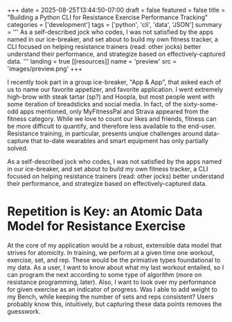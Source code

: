 +++
date = 2025-08-25T13:44:50-07:00
draft = false
featured = false
title = "Building a Python CLI for Resistance Exercise Performance Tracking"
categories = ['development']
tags = ['python', 'cli', 'data', 'JSON']
summary = '''
As a self-described jock who codes, I was not satisfied by the apps named in our ice-breaker, and set about to build my own fitness tracker, a CLI focused on helping resistance trainers (read: other jocks) better understand their performance, and strategize based on effectively-captured data.
'''
landing = true
[[resources]]
name = 'preview'
src = 'images/preview.png'
+++

I recently took part in a group ice-breaker, "App & App", that asked each of us to name our favorite appetizer, and favorite application. I went extremely high-brow with steak tartar (sp?) and Hoopla, but most people went with some iteration of breadsticks and social media. In fact, of the sixty-some-odd apps mentioned, only MyFitnessPal and Strava appeared from the fitness category. While we love to count our likes and friends, fitness can be more difficult to quantify, and therefore less available to the end-user. Resistance training, in particular, presents unqiue challenges around data-capture that to-date wearables and smart equipment has only partially solved.

As a self-described jock who codes, I was not satisfied by the apps named in our ice-breaker, and set about to build my own fitness tracker, a CLI focused on helping resistance trainers (read: other jocks) better understand their performance, and strategize based on effectively-captured data.

# Repetition is Key: an Atomic Data Model for Resistance Exercise

At the core of my application would be a robust, extensible data model that strives for atomicity. In training, we perform at a given time one workout, exercise, set, and rep. These would be the primiative types foundational to my data. As a user, I want to know about what my last workout entailed, so I can program the next according to some type of algorithm (more on resistance programming, later). Also, I want to look over my performance for given exercise as an indicator of progress. Was I able to add weight to my Bench, while keeping the number of sets and reps consistent? Users probably know this, intuitively, but capturing these data points removes the guesswork.
